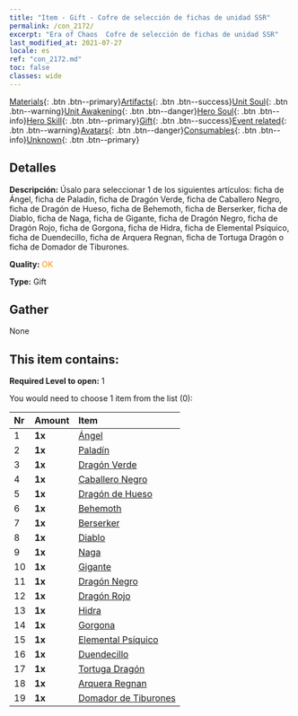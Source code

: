 ```yaml
---
title: "Item - Gift - Cofre de selección de fichas de unidad SSR"
permalink: /con_2172/
excerpt: "Era of Chaos  Cofre de selección de fichas de unidad SSR"
last_modified_at: 2021-07-27
locale: es
ref: "con_2172.md"
toc: false
classes: wide
---
```

 [Materials](/ItemsES/){: .btn .btn--primary}[Artifacts](/ItemsES/Artifacts/){: .btn .btn--success}[Unit Soul](/ItemsES/UnitSoul/){: .btn .btn--warning}[Unit Awakening](/ItemsES/UnitAwakening/){: .btn .btn--danger}[Hero Soul](/ItemsES/HeroSoul/){: .btn .btn--info}[Hero Skill](/ItemsES/HeroSkill/){: .btn .btn--primary}[Gift](/ItemsES/Gift/){: .btn .btn--success}[Event related](/ItemsES/Events/){: .btn .btn--warning}[Avatars](/ItemsES/Avatars/){: .btn .btn--danger}[Consumables](/ItemsES/Consumables/){: .btn .btn--info}[Unknown](/ItemsES/Unknown/){: .btn .btn--primary}

## Detalles
 **Descripción:** Úsalo para seleccionar 1 de los siguientes artículos: ficha de Ángel, ficha de Paladín, ficha de Dragón Verde, ficha de Caballero Negro, ficha de Dragón de Hueso, ficha de Behemoth, ficha de Berserker, ficha de Diablo, ficha de Naga, ficha de Gigante, ficha de Dragón Negro, ficha de Dragón Rojo, ficha de Gorgona, ficha de Hidra, ficha de Elemental Psíquico, ficha de Duendecillo, ficha de Arquera Regnan, ficha de Tortuga Dragón o ficha de Domador de Tiburones.

 **Quality:** <span style="color: #FF8C00">OK</span>

 **Type:** Gift

## Gather

  None

## This item contains:

 **Required Level to open:** 1

 You would need to choose 1 item from the list (0):

  | Nr | Amount |     Item    |
  |:---|:-------|:------------|
  | 1 |  **1x** | [Ángel](/ItemsES/unt_196/) |  | 
  | 2 |  **1x** | [Paladín](/ItemsES/unt_197/) |  | 
  | 3 |  **1x** | [Dragón Verde](/ItemsES/unt_205/) |  | 
  | 4 |  **1x** | [Caballero Negro](/ItemsES/unt_213/) |  | 
  | 5 |  **1x** | [Dragón de Hueso](/ItemsES/unt_214/) |  | 
  | 6 |  **1x** | [Behemoth](/ItemsES/unt_223/) |  | 
  | 7 |  **1x** | [Berserker](/ItemsES/unt_224/) |  | 
  | 8 |  **1x** | [Diablo](/ItemsES/unt_232/) |  | 
  | 9 |  **1x** | [Naga](/ItemsES/unt_240/) |  | 
  | 10 |  **1x** | [Gigante](/ItemsES/unt_241/) |  | 
  | 11 |  **1x** | [Dragón Negro](/ItemsES/unt_250/) |  | 
  | 12 |  **1x** | [Dragón Rojo](/ItemsES/unt_251/) |  | 
  | 13 |  **1x** | [Hidra](/ItemsES/unt_259/) |  | 
  | 14 |  **1x** | [Gorgona](/ItemsES/unt_257/) |  | 
  | 15 |  **1x** | [Elemental Psíquico](/ItemsES/unt_267/) |  | 
  | 16 |  **1x** | [Duendecillo](/ItemsES/unt_270/) |  | 
  | 17 |  **1x** | [Tortuga Dragón](/ItemsES/unt_278/) |  | 
  | 18 |  **1x** | [Arquera Regnan](/ItemsES/unt_274/) |  | 
  | 19 |  **1x** | [Domador de Tiburones](/ItemsES/unt_281/) |  | 
